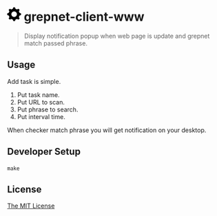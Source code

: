 # ![](./app/images/gear-32x32.png) grepnet-client-www

> Display notification popup when web page is update and grepnet match passed phrase.

## Usage

Add task is simple.

1. Put task name.
2. Put URL to scan.
3. Put phrase to search.
4. Put interval time.

When checker match phrase you will get notification on your desktop.

## Developer Setup

```
make
```

## License

[The MIT License](http://piecioshka.mit-license.org)
